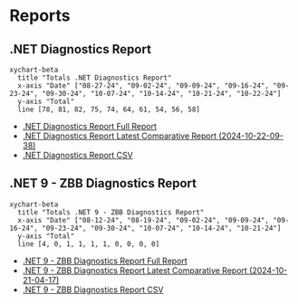 # Reports

[marker]: <> (Begin:diagnostics)

## .NET Diagnostics Report

```mermaid
xychart-beta
  title "Totals .NET Diagnostics Report"
  x-axis "Date" ["08-27-24", "09-02-24", "09-09-24", "09-16-24", "09-23-24", "09-30-24", "10-07-24", "10-14-24", "10-21-24", "10-22-24"]
  y-axis "Total"
  line [78, 81, 82, 75, 74, 64, 61, 54, 56, 58]
```

- [.NET Diagnostics Report Full Report](./diagnostics-reports/dn-diag-issue-tracker-full.md)
- [.NET Diagnostics Report Latest Comparative Report (2024-10-22-09-38)](./diagnostics-reports/2024-10-22-09-38/dn-diag-issue-tracker-comp.md)
- [.NET Diagnostics Report CSV](./diagnostics-reports/dn-diag-issue-tracker-totals.csv)

[marker]: <> (End:diagnostics)
[marker]: <> (Begin:diagnostics-runtime-zbb9)

## .NET 9 - ZBB Diagnostics Report

```mermaid
xychart-beta
  title "Totals .NET 9 - ZBB Diagnostics Report"
  x-axis "Date" ["08-12-24", "08-19-24", "09-02-24", "09-09-24", "09-16-24", "09-23-24", "09-30-24", "10-07-24", "10-14-24", "10-21-24"]
  y-axis "Total"
  line [4, 0, 1, 1, 1, 1, 0, 0, 0, 0]
```

- [.NET 9 - ZBB Diagnostics Report Full Report](./diagnostics-net9-zbb/dn-diag-net9-zbb-full.md)
- [.NET 9 - ZBB Diagnostics Report Latest Comparative Report (2024-10-21-04-17)](./diagnostics-net9-zbb/2024-10-21-04-17/dn-diag-net9-zbb-comp.md)
- [.NET 9 - ZBB Diagnostics Report CSV](./diagnostics-net9-zbb/dn-diag-net9-zbb-totals.csv)

[marker]: <> (End:diagnostics-runtime-zbb9)
